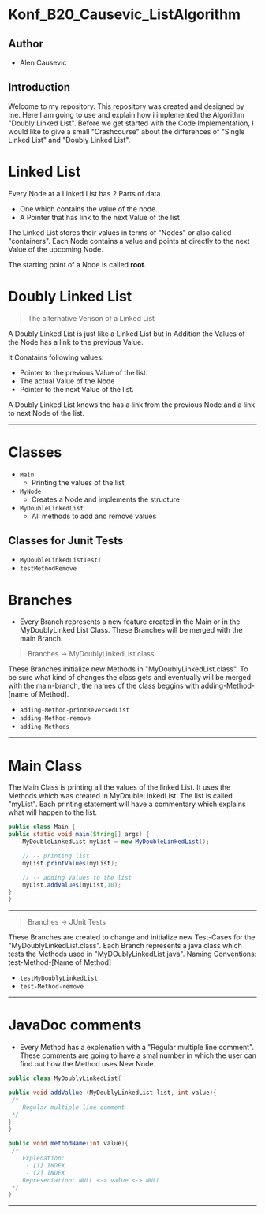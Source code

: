 # Konf_B20_Causevic_ListAlgorithm

## Author
- Alen Causevic

## Introduction 
 Welcome to my repository. This repository was created and designed by me. Here I am going to use and explain how i implemented the Algorithm "Doubly Linked List". Before we get  started with the Code Implementation, I would like to give a small "Crashcourse"  about the differences of "Single Linked List" and "Doubly Linked List".
 
# Linked List 

Every Node at a Linked List has 2 Parts of data. 
- One which contains the value of the node.
- A Pointer that has link to the next Value of the list

The Linked List stores their values in terms of "Nodes" or also called "containers". 
Each Node contains a value and points at directly to the next Value of the upcoming Node. 

The starting point of a Node is called **root**.



# Doubly Linked List
> The alternative Verison of a Linked List 

A Doubly Linked List is just like a Linked List but in Addition the Values of the Node has a link to the previous Value.

It Conatains following values: 
- Pointer to the previous Value of the list.
- The actual Value of the Node 
- Pointer to the next Value of the list.

A Doubly Linked List knows the has a link from the previous Node and a link to next Node of the list. 

___
# Classes
- `Main`
    - Printing the values of the list 
- `MyNode`
    - Creates a Node and implements the structure
- `MyDoubleLinkedList`
    - All methods to add and remove values 

## Classes for Junit Tests ##
- `MyDoubleLinkedListTestT`
- `testMethodRemove`


# Branches
 -  Every Branch represents a new feature created in the Main or in the MyDoublyLinked List Class. These Branches will be merged with the main Branch.

> Branches -> MyDoublyLinkedList.class

These Branches initialize new Methods in "MyDoublyLinkedList.class". To be sure what kind of changes the class gets and eventually will be merged with the main-branch, the names of the class beggins with adding-Method-[name of Method]. 

- `adding-Method-printReversedList`
- `adding-Method-remove`
- `adding-Methods`

---

# Main Class 

 The Main Class is printing all the values of the linked List. 
 It uses the Methods which was created in MyDoubleLinkedList.
 The list is called "myList". 
 Each printing statement will have a commentary which explains what will happen to the list. 
 
```Java
public class Main {
public static void main(String[] args) {
    MyDoubleLinkedList myList = new MyDoubleLinkedList();

    // -- printing list 
    myList.printValues(myList);

    // -- adding Values to the list 
    myList.addValues(myList,10);
}
}
```
___


> Branches -> JUnit Tests

These Branches are created to change and initialize new Test-Cases for the "MyDoublyLinkedList.class". Each Branch represents a java class which tests the Methods used in "MyDOublyLinkedList.java".
Naming Conventions: test-Method-[Name of Method]
- `testMyDoublyLinkedList`
- `test-Method-remove`
___

# JavaDoc comments

- Every Method has a explenation with a "Regular multiple line comment". These comments are going to have a smal number in which the user can find out how the Method uses New Node.

```Java
public class MyDoublyLinkedList{

public void addVallue (MyDoublyLinkedList list, int value){
 /*
    Regular multiple line comment 
 */
}
}
```

```Java
public void methodName(int value){
 /*
    Explenation:  
     - [1] INDEX
     - [2] INDEX
    Representation: NULL <-> value <-> NULL
 */
}
```

___


